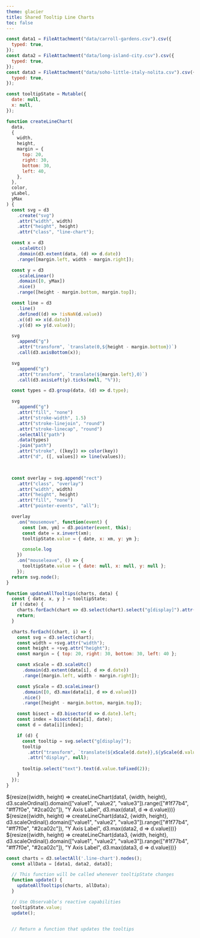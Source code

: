 ```yaml
---
theme: glacier
title: Shared Tooltip Line Charts
toc: false
---
```


<script src="https://cdn.tailwindcss.com"></script>

```js
const data1 = FileAttachment("data/carroll-gardens.csv").csv({
  typed: true,
});
const data2 = FileAttachment("data/long-island-city.csv").csv({
  typed: true,
});
const data3 = FileAttachment("data/soho-little-italy-nolita.csv").csv({
  typed: true,
});
```

```js
const tooltipState = Mutable({
  date: null,
  x: null,
});

function createLineChart(
  data,
  {
    width,
    height,
    margin = {
      top: 20,
      right: 30,
      bottom: 30,
      left: 40,
    },
  },
  color,
  yLabel,
  yMax
) {
  const svg = d3
    .create("svg")
    .attr("width", width)
    .attr("height", height)
    .attr("class", "line-chart");

  const x = d3
    .scaleUtc()
    .domain(d3.extent(data, (d) => d.date))
    .range([margin.left, width - margin.right]);

  const y = d3
    .scaleLinear()
    .domain([0, yMax])
    .nice()
    .range([height - margin.bottom, margin.top]);

  const line = d3
    .line()
    .defined((d) => !isNaN(d.value))
    .x((d) => x(d.date))
    .y((d) => y(d.value));

  svg
    .append("g")
    .attr("transform", `translate(0,${height - margin.bottom})`)
    .call(d3.axisBottom(x));

  svg
    .append("g")
    .attr("transform", `translate(${margin.left},0)`)
    .call(d3.axisLeft(y).ticks(null, "%"));

  const types = d3.group(data, (d) => d.type);

  svg
    .append("g")
    .attr("fill", "none")
    .attr("stroke-width", 1.5)
    .attr("stroke-linejoin", "round")
    .attr("stroke-linecap", "round")
    .selectAll("path")
    .data(types)
    .join("path")
    .attr("stroke", ([key]) => color(key))
    .attr("d", ([, values]) => line(values));
  


  const overlay = svg.append("rect")
    .attr("class", "overlay")
    .attr("width", width)
    .attr("height", height)
    .attr("fill", "none")
    .attr("pointer-events", "all");

  overlay
    .on("mousemove", function(event) {
      const [xm, ym] = d3.pointer(event, this);
      const date = x.invert(xm);
      tooltipState.value = { date, x: xm, y: ym };

      console.log
    })
    .on("mouseleave", () => {
      tooltipState.value = { date: null, x: null, y: null };
    });
  return svg.node();
}
```

```js
function updateAllTooltips(charts, data) {
  const { date, x, y } = tooltipState;
  if (!date) {
    charts.forEach(chart => d3.select(chart).select("g[display]").attr("display", "none"));
    return;
  }

  charts.forEach((chart, i) => {
    const svg = d3.select(chart);
    const width = +svg.attr("width");
    const height = +svg.attr("height");
    const margin = { top: 20, right: 30, bottom: 30, left: 40 };

    const xScale = d3.scaleUtc()
      .domain(d3.extent(data[i], d => d.date))
      .range([margin.left, width - margin.right]);

    const yScale = d3.scaleLinear()
      .domain([0, d3.max(data[i], d => d.value)])
      .nice()
      .range([height - margin.bottom, margin.top]);

    const bisect = d3.bisector(d => d.date).left;
    const index = bisect(data[i], date);
    const d = data[i][index];

    if (d) {
      const tooltip = svg.select("g[display]");
      tooltip
        .attr("transform", `translate(${xScale(d.date)},${yScale(d.value)})`)
        .attr("display", null);
      
      tooltip.select("text").text(d.value.toFixed(2));
    }
  });
}
```

<section class="flex flex-col h-[1000px]">
  <div class="card h-1/3">${resize((width, height) => createLineChart(data1, {width, height}, d3.scaleOrdinal().domain(["value1", "value2", "value3"]).range(["#1f77b4", "#ff7f0e", "#2ca02c"]), "Y Axis Label", d3.max(data1, d => d.value)))}</div>
  <div class="card h-1/3">${resize((width, height) => createLineChart(data2, {width, height}, d3.scaleOrdinal().domain(["value1", "value2", "value3"]).range(["#1f77b4", "#ff7f0e", "#2ca02c"]), "Y Axis Label", d3.max(data2, d => d.value)))}</div>
  <div class="card h-1/3">${resize((width, height) => createLineChart(data3, {width, height}, d3.scaleOrdinal().domain(["value1", "value2", "value3"]).range(["#1f77b4", "#ff7f0e", "#2ca02c"]), "Y Axis Label", d3.max(data3, d => d.value)))}</div>
</section>

```js
const charts = d3.selectAll('.line-chart').nodes();
  const allData = [data1, data2, data3];

  // This function will be called whenever tooltipState changes
  function update() {
    updateAllTooltips(charts, allData);
  }

  // Use Observable's reactive capabilities
  tooltipState.value;
  update();


  // Return a function that updates the tooltips
  
```
